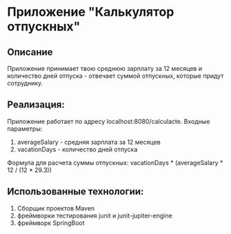 # Приложение "Калькулятор отпускных"

## Описание 
Приложение принимает твою среднюю зарплату за 12 месяцев и количество дней отпуска - отвечает суммой отпускных, которые придут сотруднику.

## Реализация:
Приложение работает по адресу localhost:8080/calculacte.
Входные параметры:
1. averageSalary - средняя зарплата за 12 месяцев
2. vacationDays - количество дней отпуска

Формула для расчета суммы отпускных: vacationDays * (averageSalary * 12 / (12 * 29.3))

## Использованные технологии:
<ol>
    <li>Сборщик проектов Maven</li>
    <li>фреймворки тестирования junit и junit-jupiter-engine</li>	
    <li>фреймворк SpringBoot</li>	
</ol>
